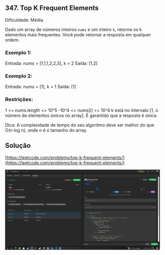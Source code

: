 ## 347. Top K Frequent Elements

Dificuldade: Média

Dado um array de números inteiros `nums` e um inteiro `k`, retorne os k elementos mais frequentes. Você pode retornar a resposta em qualquer ordem.

### Exemplo 1:

Entrada: nums = [1,1,1,2,2,3], k = 2
Saída: [1,2]

### Exemplo 2:

Entrada: nums = [1], k = 1
Saída: [1]

### Restrições:

1 <= nums.length <= 10^5
-10^4 <= nums[i] <= 10^4
k está no intervalo [1, o número de elementos únicos no array].
É garantido que a resposta é única.

Dica: A complexidade de tempo do seu algoritmo deve ser melhor do que O(n log n), onde n é o tamanho do array.

## Solução
[https://leetcode.com/problems/top-k-frequent-elements/](https://leetcode.com/problems/top-k-frequent-elements/)

![solucao_Klyssmann](/assets/347.PNG)
